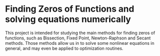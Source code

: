 # Finding Zeros of Functions and solving equations numerically

This project is intended for studying the main methods for finding zeros of functions, such as Bissection, Fixed Point, Newton-Raphson and Secant methods. Those methods allow us in to solve some nonlinear equations in general, and may even be applied to optimization routines. 
